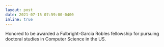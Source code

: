 ```yaml
---
layout: post
date: 2021-07-15 07:59:00-0400
inline: true
---
```


Honored to be awarded a Fulbright-Garcia Robles fellowship for pursuing doctoral studies in Computer Science in the US.